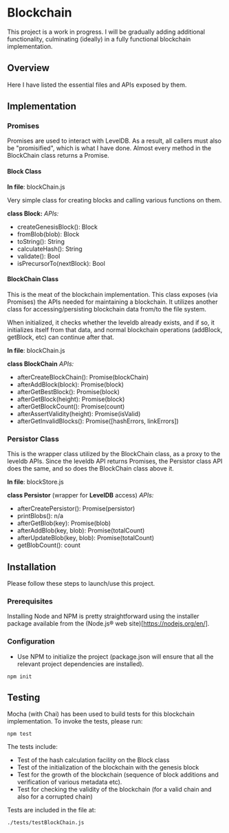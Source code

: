 # Blockchain

This project is a work in progress. I will be gradually adding additional functionality, culminating (ideally) in a fully functional blockchain implementation.

## Overview

Here I have listed the essential files and APIs exposed by them.

## Implementation

### Promises

Promises are used to interact with LevelDB. As a result, all callers must also be "promisified", which is what I have done. Almost every method in the BlockChain class returns a Promise.

#### Block Class

**In file**: blockChain.js

Very simple class for creating blocks and calling various functions on them.

**class Block:**
*APIs:*
- createGenesisBlock(): Block
- fromBlob(blob): Block
- toString(): String
- calculateHash(): String
- validate(): Bool
- isPrecursorTo(nextBlock): Bool

#### BlockChain Class

This is the meat of the blockchain implementation. This class exposes (via Promises) the APIs needed for maintaining a blockchain. It utilizes another class for accessing/persisting blockchain data from/to the file system.

When initialized, it checks whether the leveldb already exists, and if so, it initializes itself from that data, and normal blockchain operations (addBlock, getBlock, etc) can continue after that.

**In file**: blockChain.js

**class BlockChain**
*APIs:*
- afterCreateBlockChain(): Promise(blockChain)
- afterAddBlock(block): Promise(block)
- afterGetBestBlock(): Promise(block)
- afterGetBlock(height): Promise(block)
- afterGetBlockCount(): Promise(count)
- afterAssertValidity(height): Promise(isValid)
- afterGetInvalidBlocks(): Promise([hashErrors, linkErrors])

### Persistor Class

This is the wrapper class utilized by the BlockChain class, as a proxy to the leveldb APIs. Since the leveldb API returns Promises, the Persistor class API does the same, and so does the BlockChain class above it.

**In file**: blockStore.js

**class Persistor** (wrapper for **LevelDB** access)
*APIs:*
- afterCreatePersistor(): Promise(persistor)
- printBlobs(): n/a
- afterGetBlob(key): Promise(blob)
- afterAddBlob(key, blob): Promise(totalCount)
- afterUpdateBlob(key, blob): Promise(totalCount)
- getBlobCount(): count


## Installation

Please follow these steps to launch/use this project.

### Prerequisites

Installing Node and NPM is pretty straightforward using the installer package available from the (Node.js® web site)[https://nodejs.org/en/].

### Configuration

- Use NPM to initialize the project (package.json will ensure that all the relevant project dependencies are installed).
```
npm init
```

## Testing

Mocha (with Chai) has been used to build tests for this blockchain implementation. To invoke the tests, please run:

```
npm test
```

The tests include:
- Test of the hash calculation facility on the Block class
- Test of the initialization of the blockchain with the genesis block
- Test for the growth of the blockchain (sequence of block additions and verification of various metadata etc).
- Test for checking the validity of the blockchain (for a valid chain and also for a corrupted chain)

Tests are included in the file at:
```
./tests/testBlockChain.js
```
